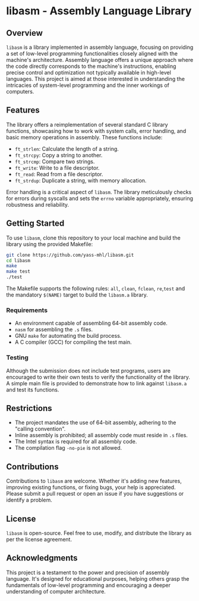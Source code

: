 # libasm - Assembly Language Library

## Overview

`libasm` is a library implemented in assembly language, focusing on providing a set of low-level programming functionalities closely aligned with the machine's architecture. Assembly language offers a unique approach where the code directly corresponds to the machine's instructions, enabling precise control and optimization not typically available in high-level languages. This project is aimed at those interested in understanding the intricacies of system-level programming and the inner workings of computers.

## Features

The library offers a reimplementation of several standard C library functions, showcasing how to work with system calls, error handling, and basic memory operations in assembly. These functions include:

- `ft_strlen`: Calculate the length of a string.
- `ft_strcpy`: Copy a string to another.
- `ft_strcmp`: Compare two strings.
- `ft_write`: Write to a file descriptor.
- `ft_read`: Read from a file descriptor.
- `ft_strdup`: Duplicate a string, with memory allocation.

Error handling is a critical aspect of `libasm`. The library meticulously checks for errors during syscalls and sets the `errno` variable appropriately, ensuring robustness and reliability.

## Getting Started

To use `libasm`, clone this repository to your local machine and build the library using the provided Makefile:

```sh
git clone https://github.com/yass-mhl/libasm.git
cd libasm
make
make test
./test
```

The Makefile supports the following rules: `all`, `clean`, `fclean`, `re`,`test` and the mandatory `$(NAME)` target to build the `libasm.a` library.

### Requirements

- An environment capable of assembling 64-bit assembly code.
- `nasm` for assembling the `.s` files.
- GNU `make` for automating the build process.
- A C compiler (GCC) for compiling the test main.

### Testing

Although the submission does not include test programs, users are encouraged to write their own tests to verify the functionality of the library. A simple main file is provided to demonstrate how to link against `libasm.a` and test its functions.

## Restrictions

- The project mandates the use of 64-bit assembly, adhering to the "calling convention".
- Inline assembly is prohibited; all assembly code must reside in `.s` files.
- The Intel syntax is required for all assembly code.
- The compilation flag `-no-pie` is not allowed.

## Contributions

Contributions to `libasm` are welcome. Whether it's adding new features, improving existing functions, or fixing bugs, your help is appreciated. Please submit a pull request or open an issue if you have suggestions or identify a problem.

## License

`libasm` is open-source. Feel free to use, modify, and distribute the library as per the license agreement.

## Acknowledgments

This project is a testament to the power and precision of assembly language. It's designed for educational purposes, helping others grasp the fundamentals of low-level programming and encouraging a deeper understanding of computer architecture.
